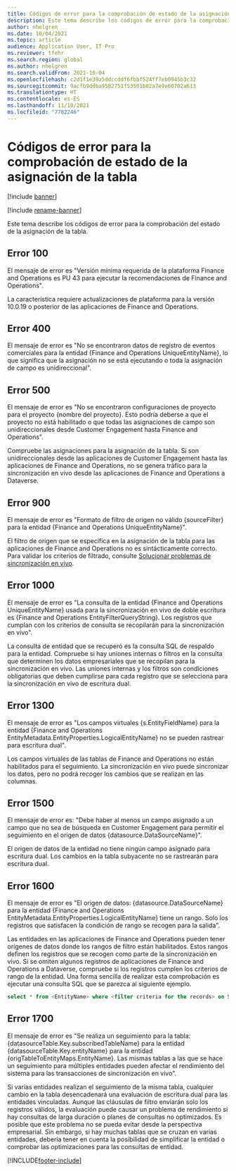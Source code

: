 ```yaml
---
title: Códigos de error para la comprobación de estado de la asignación de la tabla
description: Este tema describe los códigos de error para la comprobación del estado de la asignación de la tabla.
author: nhelgren
ms.date: 10/04/2021
ms.topic: article
audience: Application User, IT Pro
ms.reviewer: tfehr
ms.search.region: global
ms.author: nhelgren
ms.search.validFrom: 2021-10-04
ms.openlocfilehash: c2d1f1e39a5ddccddf6fbbf524ff7eb0945b3c32
ms.sourcegitcommit: 9acfb9ddba9582751f53501b82a7e9e60702a613
ms.translationtype: HT
ms.contentlocale: es-ES
ms.lasthandoff: 11/10/2021
ms.locfileid: "7782246"
---
```

# <a name="errors-codes-for-the-table-map-health-check"></a>Códigos de error para la comprobación de estado de la asignación de la tabla

[!include [banner](../../includes/banner.md)]

[!include [rename-banner](~/includes/cc-data-platform-banner.md)]

Este tema describe los códigos de error para la comprobación del estado de la asignación de la tabla.

## <a name="error-100"></a>Error 100

El mensaje de error es "Versión mínima requerida de la plataforma Finance and Operations es PU 43 para ejecutar la recomendaciones de Finance and Operations".

La característica requiere actualizaciones de plataforma para la versión 10.0.19 o posterior de las aplicaciones de Finance and Operations.

## <a name="error-400"></a>Error 400

El mensaje de error es "No se encontraron datos de registro de eventos comerciales para la entidad \{Finance and Operations UniqueEntityName\}, lo que significa que la asignación no se está ejecutando o toda la asignación de campo es unidireccional".

## <a name="error-500"></a>Error 500

El mensaje de error es "No se encontraron configuraciones de proyecto para el proyecto \{nombre del proyecto\}. Esto podría deberse a que el proyecto no está habilitado o que todas las asignaciones de campo son unidireccionales desde Customer Engagement hasta Finance and Operations".

Compruebe las asignaciones para la asignación de la tabla. Si son unidireccionales desde las aplicaciones de Customer Engagement hasta las aplicaciones de Finance and Operations, no se genera tráfico para la sincronización en vivo desde las aplicaciones de Finance and Operations a Dataverse.

## <a name="error-900"></a>Error 900

El mensaje de error es "Formato de filtro de origen no válido \{sourceFilter\} para la entidad \{Finance and Operations UniqueEntityName\}".

El filtro de origen que se especifica en la asignación de la tabla para las aplicaciones de Finance and Operations no es sintácticamente correcto. Para validar los criterios de filtrado, consulte [Solucionar problemas de sincronización en vivo](dual-write-troubleshooting-live-sync.md#live-synchronization-issues-that-are-caused-by-incorrect-query-filter-syntax-on-the-dual-write-maps).

## <a name="error-1000"></a>Error 1000

El mensaje de error es "La consulta de la entidad \{Finance and Operations UniqueEntityName\} usada para la sincronización en vivo de doble escritura es \{Finance and Operations EntityFilterQueryString\}. Los registros que cumplan con los criterios de consulta se recopilarán para la sincronización en vivo".

La consulta de entidad que se recuperó es la consulta SQL de respaldo para la entidad. Compruebe si hay uniones internas o filtros en la consulta que determinen los datos empresariales que se recopilan para la sincronización en vivo. Las uniones internas y los filtros son condiciones obligatorias que deben cumplirse para cada registro que se selecciona para la sincronización en vivo de escritura dual.

## <a name="error-1300"></a>Error 1300

El mensaje de error es "Los campos virtuales \{s.EntityFieldName\} para la entidad \{Finance and Operations EntityMetadata.EntityProperties.LogicalEntityName\} no se pueden rastrear para escritura dual".

Los campos virtuales de las tablas de Finance and Operations no están habilitados para el seguimiento. La sincronización en vivo puede sincronizar los datos, pero no podrá recoger los cambios que se realizan en las columnas.

## <a name="error-1500"></a>Error 1500

El mensaje de error es: "Debe haber al menos un campo asignado a un campo que no sea de búsqueda en Customer Engagement para permitir el seguimiento en el origen de datos \{datasource.DataSourceName\}".

El origen de datos de la entidad no tiene ningún campo asignado para escritura dual. Los cambios en la tabla subyacente no se rastrearán para escritura dual.

## <a name="error-1600"></a>Error 1600

El mensaje de error es "El origen de datos: \{datasource.DataSourceName\} para la entidad \{Finance and Operations EntityMetadata.EntityProperties.LogicalEntityName\} tiene un rango. Solo los registros que satisfacen la condición de rango se recogen para la salida".

Las entidades en las aplicaciones de Finance and Operations pueden tener orígenes de datos donde los rangos de filtro están habilitados. Estos rangos definen los registros que se recogen como parte de la sincronización en vivo. Si se omiten algunos registros de aplicaciones de Finance and Operations a Dataverse, compruebe si los registros cumplen los criterios de rango de la entidad. Una forma sencilla de realizar esta comprobación es ejecutar una consulta SQL que se parezca al siguiente ejemplo.

```sql
select * from <EntityName> where <filter criteria for the records> on SQL.
```

## <a name="error-1700"></a>Error 1700

El mensaje de error es "Se realiza un seguimiento para la tabla: \{datasourceTable.Key.subscribedTableName\} para la entidad \{datasourceTable.Key.entityName\} para la entidad \{origTableToEntityMaps.EntityName\}. Las mismas tablas a las que se hace un seguimiento para múltiples entidades pueden afectar el rendimiento del sistema para las transacciones de sincronización en vivo".

Si varias entidades realizan el seguimiento de la misma tabla, cualquier cambio en la tabla desencadenará una evaluación de escritura dual para las entidades vinculadas. Aunque las cláusulas de filtro enviarán solo los registros válidos, la evaluación puede causar un problema de rendimiento si hay consultas de larga duración o planes de consultas no optimizados. Es posible que este problema no se pueda evitar desde la perspectiva empresarial. Sin embargo, si hay muchas tablas que se cruzan en varias entidades, debería tener en cuenta la posibilidad de simplificar la entidad o comprobar las optimizaciones para las consultas de entidad.

[!INCLUDE[footer-include](../../../../includes/footer-banner.md)]
